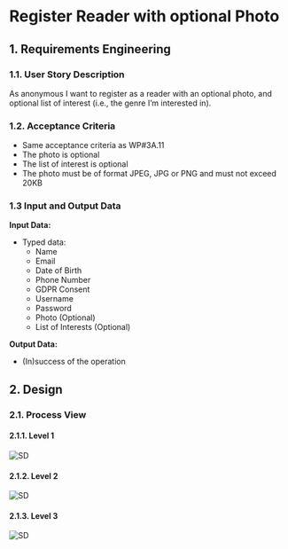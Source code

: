# Register Reader with optional Photo
## 1. Requirements Engineering
### 1.1. User Story Description

As anonymous I want to register as a reader with an optional photo, and optional list of interest
(i.e., the genre I’m interested in).

### 1.2. Acceptance Criteria
- Same acceptance criteria as WP#3A.11
- The photo is optional
- The list of interest is optional
- The photo must be of format JPEG, JPG or PNG and must not exceed 20KB

### 1.3 Input and Output Data

**Input Data:**
* Typed data:
    * Name
    * Email
    * Date of Birth
    * Phone Number
    * GDPR Consent
    * Username
    * Password
    * Photo (Optional)
    * List of Interests (Optional)

**Output Data:**

* (In)success of the operation

## 2. Design
### 2.1. Process View
#### 2.1.1. Level 1
![SD](US27-N1.svg)
#### 2.1.2. Level 2
![SD](us27-N2.svg)
#### 2.1.3. Level 3
![SD](us27-N3.svg)
